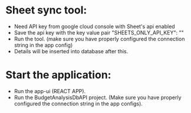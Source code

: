 # Sheet sync tool:

* Need API key from google cloud console with Sheet's api enabled
* Save the api key with the key value pair "SHEETS_ONLY_API_KEY": "<your api key>"
* Run the tool. (make sure you have properly configured the connection string in the app config)
* Details will be inserted into database after this.


# Start the application:

* Run the app-ui (REACT APP).
* Run the BudgetAnalysisDbAPI project. (Make sure you have properly configured the connection string in the app configs).
